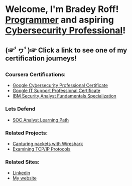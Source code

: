<h1>Welcome, I'm Bradey Roff! <br/><a href="https://github.com/BradRoff">Programmer</a> and aspiring <a href="https://www.linkedin.com/in/brad-roff/">Cybersecurity Professional</a>!
 
  
  <h2>
   (☞ﾟヮﾟ)☞  Click a link to see one of my certification journeys!
  <h2>

### Coursera Certifications:

- [Google Cybersecurity Professional Certificate](https://github.com/BradRoff/write-up/tree/main/coursera/Google%20Cybersecurity%20Professional%20Certificate)
- [Google IT Support Professional Certificate](https://github.com/BradRoff/write-up/tree/main/coursera/Google%20IT%20Support%20Professional%20Certificate)
- [IBM Security Analyst Fundamentals Specialization](https://github.com/BradRoff/write-up/tree/main/coursera/IBM%20Security%20Analyst%20Fundamentals%20Specialization)

### Lets Defend

- [SOC Analyst Learning Path](https://github.com/BradRoff/write-up/tree/main/LetsDefend/SOC%20Analyst%20Learning%20Path)

### Related Projects:

- [Capturing packets with Wireshark](https://github.com/BradRoff/write-up/tree/main/coursera/SingleProjects/Wireshark/CapturingPackets)
- [Examining TCP/IP Protocols](https://github.com/BradRoff/write-up/tree/main/coursera/SingleProjects/Wireshark/understanding%20TCP)

### Related Sites:

- [Linkedin](https://www.linkedin.com/in/brad-roff/)
- [My website](https://cyberbrad.info/)



